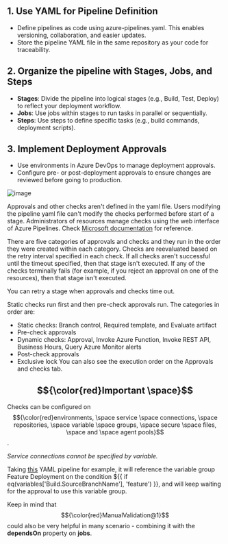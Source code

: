 ## 1. Use YAML for Pipeline Definition
- Define pipelines as code using azure-pipelines.yaml. This enables versioning, collaboration, and easier updates. <br/>
- Store the pipeline YAML file in the same repository as your code for traceability.

## 2. Organize the pipeline with Stages, Jobs, and Steps
- **Stages**: Divide the pipeline into logical stages (e.g., Build, Test, Deploy) to reflect your deployment workflow.
- **Jobs**: Use jobs within stages to run tasks in parallel or sequentially.
- **Steps**: Use steps to define specific tasks (e.g., build commands, deployment scripts).

## 3. Implement Deployment Approvals
- Use environments in Azure DevOps to manage deployment approvals.
- Configure pre- or post-deployment approvals to ensure changes are reviewed before going to production.

![image](https://github.com/user-attachments/assets/cf7c93bc-1911-433e-b69a-8795bd4a5adf) <br/>

Approvals and other checks aren't defined in the yaml file. Users modifying the pipeline yaml file can't modify the checks performed before start of a stage. Administrators of resources manage checks using the web interface of Azure Pipelines. 
Check [Microsoft documentation](https://learn.microsoft.com/en-us/azure/devops/pipelines/process/approvals?view=azure-devops&tabs=check-pass) for reference.

There are five categories of approvals and checks and they run in the order they were created within each category. Checks are reevaluated based on the retry interval specified in each check. If all checks aren't successful until the timeout specified, then that stage isn't executed. If any of the checks terminally fails (for example, if you reject an approval on one of the resources), then that stage isn't executed.

You can retry a stage when approvals and checks time out.

Static checks run first and then pre-check approvals run. The categories in order are:

- Static checks: Branch control, Required template, and Evaluate artifact
- Pre-check approvals
- Dynamic checks: Approval, Invoke Azure Function, Invoke REST API, Business Hours, Query Azure Monitor alerts
- Post-check approvals
- Exclusive lock
You can also see the execution order on the Approvals and checks tab.

## $${\color{red}Important \space}$$ 

Checks can be configured on $${\color{red}environments, \space service \space connections, \space repositories, \space variable \space groups, \space secure \space files, \space and \space agent pools}$$.

_Service connections cannot be specified by variable._


Taking [this](https://github.com/ekongsimpson/Resources/blob/main/CI-CD/Azure-Devops/pre-approval.yaml) YAML pipeline for example, it will reference the variable group Feature Deployment on the condition ${{ if eq(variables['Build.SourceBranchName'], 'feature') }}, and will keep waiting for the approval to use this variable group.

Keep in mind that $${\color{red}ManualValidation@1}$$ could also be very helpful in many scenario - combining it with the **dependsOn** property on **jobs**. 
